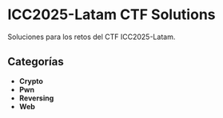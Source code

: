 # ICC2025-Latam CTF Solutions

Soluciones para los retos del CTF ICC2025-Latam.

## Categorías

- **Crypto**
- **Pwn**
- **Reversing** 
- **Web** 
